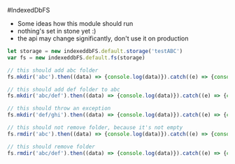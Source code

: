 #IndexedDbFS

* Some ideas how this module should run
* nothing's set in stone yet :)
* the api may change significantly, don't use it on production

```javascript
let storage = new indexeddbFS.default.storage('testABC')
var fs = new indexeddbFS.default.fs(storage)

// this should add abc folder
fs.mkdir('abc').then((data) => {console.log(data)}).catch((e) => {console.error(e)})

// this should add def folder to abc
fs.mkdir('abc/def').then((data) => {console.log(data)}).catch((e) => {console.error(e)})

// this should throw an exception
fs.mkdir('def/ghi').then((data) => {console.log(data)}).catch((e) => {console.error(e)})

// this should not remove folder, because it's not empty
fs.rmdir('abc').then((data) => {console.log(data)}).catch((e) => {console.error(e)})

// this should remove folder
fs.rmdir('abc/def').then((data) => {console.log(data)}).catch((e) => {console.error(e)})
```

